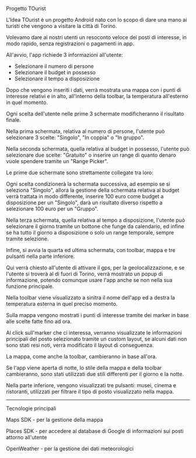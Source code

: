 Progetto TOurist

L'Idea TOurist è un progetto Android nato con lo scopo di dare una mano ai turisti che vengono a visitare la città di Torino.

Volevamo dare ai nostri utenti un resoconto veloce dei posti di interesse, in modo rapido, senza registrazioni o pagamenti in app.

All'avvio, l'app richiede 3 informazioni all'utente:
 - Selezionare il numero di persone
 - Selezionare il budget in possesso
 - Selezionare il tempo a disposizione
 
Dopo che vengono inseriti i dati, verrà mostrata una mappa con i punti di interesse relativi e in alto, all'interno della toolbar, la temperatura all'esterno in quel momento. 

Ogni scelta dell'utente nelle prime 3 schermate modificheranno il risultato finale.

Nella prima schermata, relativa al numero di persone, l'utente può selezionare 3 scelte: "Singolo", "In coppia" o "In gruppo".

Nella seconda schermata, quella relativa al budget in possesso, l'utente può selezionare due scelte: "Gratuito" o inserire un range di quanto denaro vuole spendere tramite un "Range Picker".

Le prime due schermate sono strettamente collegate tra loro:

Ogni scelta condizionerà la schermata successiva, ad esempio se si seleziona "Singolo", allora la gestione della schermata relativa al budget verrà trattata in modo differente, inserire 100 euro come budget a disposizione per un "Singolo", darà un risultato diverso rispetto a selezionare 100 euro per un "Gruppo".

Nella terza schermata, quella relativa al tempo a disposizione, l'utente può selezionare il giorno tramite un bottone che funge da calendario, ed infine se ha tutto il giorno a disposizione o solo un range temporale, sempre tramite selezione.

Infine, si avvia la quarta ed ultima schermata, con toolbar, mappa e tre pulsanti nella parte inferiore. 

Qui verrà chiesto all'utente di attivare il gps, per la geolocalizzazione, e se l'utente si troverà al di fuori di Torino, verrà mostrato un popup di informazione, potendo comunque usare l'app anche se non nella sua funzione principale.

Nella toolbar viene visualizzato a sinitra il nome dell'app ed a destra la temperatura esterna in quel preciso momento.

Sulla mappa vengono mostrati i punti di interesse tramite dei marker in base alle scelte fatte fino ad ora. 

Al click sull'marker che ci interessa, verranno visualizzate le informazioni principali del posto selezionato tramite un custom layout, se alcuni dati non sono stati resi noti, verrà modificato il layout di conseguenza.

La mappa, come anche la toolbar, cambieranno in base all'ora. 

Se l'app viene aperta di notte, lo stile della mappa e della toolbar cambieranno, sono stati utilizzati due stili differenti per il giorno e la notte.

Nella parte inferiore, vengono visualizzati tre pulsanti: musei, cinema e ristoranti, utilizzati per filtrare il tipo di posto visualizzato nella mappa.

---

Tecnologie principali

Maps SDK - per la gestione della mappa

Places SDK - per accedere al database di Google di informazioni sui posti attorno all'utente

OpenWeather - per la gestione dei dati meteorologici
